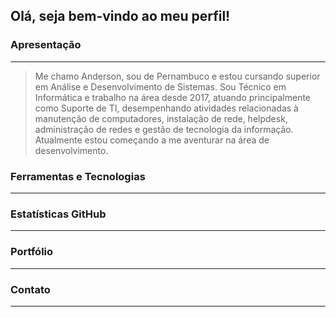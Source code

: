 ## Olá, seja bem-vindo ao meu perfil!

### Apresentação
---
> Me chamo Anderson, sou de Pernambuco e estou cursando superior em Análise e Desenvolvimento de Sistemas. Sou Técnico em Informática e trabalho na área desde 2017, atuando principalmente como Suporte de TI, desempenhando atividades relacionadas à manutenção de computadores, instalação de rede, helpdesk, administração de redes e gestão de tecnologia da informação. Atualmente estou começando a me aventurar na área de desenvolvimento.

### Ferramentas e Tecnologias
---

### Estatísticas GitHub
---

### Portfólio
---

### Contato
---
